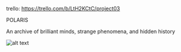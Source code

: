 trello: https://trello.com/b/LtH2KCtC/project03

POLARIS

An archive of brilliant minds, strange phenomena, and hidden history

![alt text](https://i.imgur.com/2sJIi9c.jpg)
